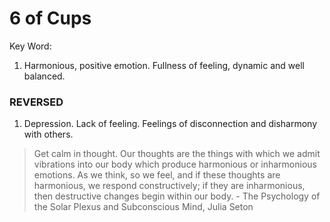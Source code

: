 # 6 of Cups

Key Word: 

1) Harmonious, positive emotion. Fullness of feeling, dynamic and well balanced.  
  
  
### REVERSED ###  
  
  
1) Depression. Lack of feeling. Feelings of disconnection and disharmony with others.
>Get calm in thought. Our thoughts are the things with which we admit vibrations into our body which produce harmonious or inharmonious emotions. As we think, so we feel, and if these thoughts are harmonious, we respond constructively; if they are inharmonious, then destructive changes begin within our body. - The Psychology of the Solar Plexus and Subconscious Mind, Julia Seton